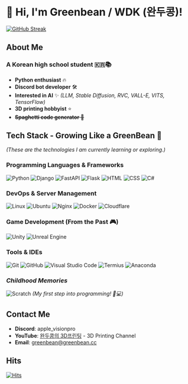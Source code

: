 <!-- ![header](https://capsule-render.vercel.app/api?type=venom&color=0:86d95e,100:5dc965&height=300&section=header&text=/Greenbean&fontSize=90&stroke=129234&strokeWidth=1&animation=fadeIn&rotate=2) -->

# 👋 Hi, I'm Greenbean / WDK (완두콩)!

[![GitHub Streak](https://streak-stats.demolab.com?user=greenbean1210&theme=github-dark-blue&border_radius=20&date_format=%5BY.%5Dn.j)](https://git.io/streak-stats)

## About Me

### A Korean high school student 🇰🇷📚

- **Python enthusiast** 🔥
- **Discord bot developer** 🛠️
- **Interested in AI** ✨ *(LLM, Stable Diffusion, RVC, VALL-E, VITS, TensorFlow)*
- **3D printing hobbyist** ⭐️
- ~~**Spaghetti code generator** 🍝~~ 



## Tech Stack - Growing Like a GreenBean 🌱
*(These are the technologies I am currently learning or exploring.)*

### Programming Languages & Frameworks

![Python](https://img.shields.io/badge/Python-3776AB?style=for-the-badge&logo=python&logoColor=white)
![Django](https://img.shields.io/badge/Django-092E20?style=for-the-badge&logo=django&logoColor=white)
![FastAPI](https://img.shields.io/badge/FastAPI-009688?style=for-the-badge&logo=fastapi&logoColor=white)
![Flask](https://img.shields.io/badge/Flask-000000?style=for-the-badge&logo=flask&logoColor=white)
![HTML](https://img.shields.io/badge/HTML-E34F26?style=for-the-badge&logo=html5&logoColor=white)
![CSS](https://img.shields.io/badge/CSS-1572B6?style=for-the-badge&logo=css3&logoColor=white)
![C#](https://img.shields.io/badge/C%23-239120?style=for-the-badge&logo=c-sharp&logoColor=white)


### DevOps & Server Management
![Linux](https://img.shields.io/badge/Linux-FCC624?style=for-the-badge&logo=linux&logoColor=black)
![Ubuntu](https://img.shields.io/badge/Ubuntu-E95420?style=for-the-badge&logo=ubuntu&logoColor=white)
![Nginx](https://img.shields.io/badge/Nginx-009639?style=for-the-badge&logo=nginx&logoColor=white)
![Docker](https://img.shields.io/badge/Docker-2496ED?style=for-the-badge&logo=docker&logoColor=white)
![Cloudflare](https://img.shields.io/badge/Cloudflare-F38020?style=for-the-badge&logo=cloudflare&logoColor=white)

### Game Development (From the Past 🎮)
![Unity](https://img.shields.io/badge/Unity-000000?style=for-the-badge&logo=unity&logoColor=white)
![Unreal Engine](https://img.shields.io/badge/Unreal%20Engine-313131?style=for-the-badge&logo=unreal-engine&logoColor=white)

### Tools & IDEs
![Git](https://img.shields.io/badge/Git-F05032?style=for-the-badge&logo=git&logoColor=white)
![GitHub](https://img.shields.io/badge/GitHub-181717?style=for-the-badge&logo=github&logoColor=white)
![Visual Studio Code](https://img.shields.io/badge/Visual%20Studio%20Code-007ACC?style=for-the-badge&logo=visual-studio-code&logoColor=white)
![Termius](https://img.shields.io/badge/Termius-3B3947?style=for-the-badge&logo=termius&logoColor=white)
![Anaconda](https://img.shields.io/badge/Anaconda-44A833?style=for-the-badge&logo=anaconda&logoColor=white)

### *Childhood Memories*
![Scratch](https://img.shields.io/badge/Scratch-ECA742?style=for-the-badge&logo=scratch&logoColor=white)
*(My first step into programming! 🧒💻)*

## Contact Me

- **Discord**: apple_visionpro
- **YouTube**: [완두콩의 3D프린팅](https://www.youtube.com/@greenbean3d) - 3D Printing Channel
- **Email**: greenbean@greenbean.cc


## Hits
[![Hits](https://hits.seeyoufarm.com/api/count/incr/badge.svg?url=https%3A%2F%2Fgithub.com%2Fgreenbean1210&count_bg=%2397EB58&title_bg=%23555555&icon=&icon_color=%23E7E7E7&title=GITHUB&edge_flat=false)](https://hits.seeyoufarm.com)
